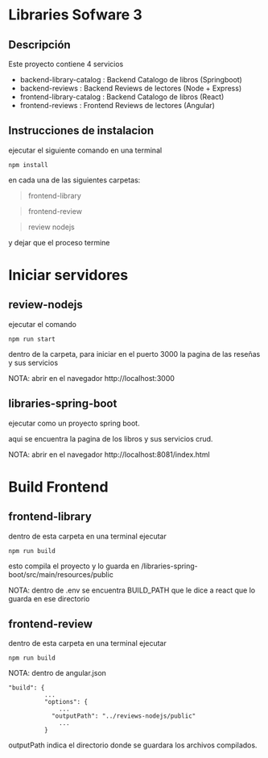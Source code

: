 # Libraries Sofware 3

## Descripción

Este proyecto contiene 4 servicios
- backend-library-catalog : Backend Catalogo de libros (Springboot)
- backend-reviews : Backend Reviews de lectores (Node + Express)
- frontend-library-catalog : Backend Catalogo de libros (React)
- frontend-reviews : Frontend Reviews de lectores (Angular)

## Instrucciones de instalacion

ejecutar el siguiente comando en una terminal
```
npm install 
```
en cada una de las siguientes carpetas:  
>frontend-library 

>frontend-review 

>review nodejs

y dejar que el proceso termine

# Iniciar servidores
## review-nodejs 
ejecutar el comando
```
npm run start
```
dentro de la carpeta, para iniciar en el puerto 3000 la pagina de las reseñas y sus servicios

NOTA: abrir en el navegador http://localhost:3000

## libraries-spring-boot
ejecutar como un proyecto spring boot.

aqui se encuentra la pagina de los libros y sus servicios crud.

NOTA: abrir en el navegador http://localhost:8081/index.html

# Build Frontend
## frontend-library
dentro de esta carpeta en una terminal ejecutar 
```
npm run build
```
esto compila el proyecto y lo guarda en /libraries-spring-boot/src/main/resources/public

NOTA: dentro de .env se encuentra BUILD_PATH que le dice a react que lo guarda en ese directorio

## frontend-review
dentro de esta carpeta en una terminal ejecutar
```
npm run build
```

NOTA: dentro de angular.json 
```
"build": {
          ...
          "options": {
              ...
            "outputPath": "../reviews-nodejs/public"
              ...
          }
```
outputPath indica el directorio donde se guardara los archivos compilados.
